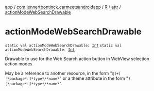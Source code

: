 [app](../../../index.md) / [com.lennertbontinck.carmeetsandroidapp](../../index.md) / [R](../index.md) / [attr](index.md) / [actionModeWebSearchDrawable](./action-mode-web-search-drawable.md)

# actionModeWebSearchDrawable

`static val actionModeWebSearchDrawable: `[`Int`](https://kotlinlang.org/api/latest/jvm/stdlib/kotlin/-int/index.html)
`static val actionModeWebSearchDrawable: `[`Int`](https://kotlinlang.org/api/latest/jvm/stdlib/kotlin/-int/index.html)

Drawable to use for the Web Search action button in WebView selection action modes

May be a reference to another resource, in the form "`@[+][*package*:]*type*/*name*`" or a theme attribute in the form "`?[*package*:]*type*/*name*`".

